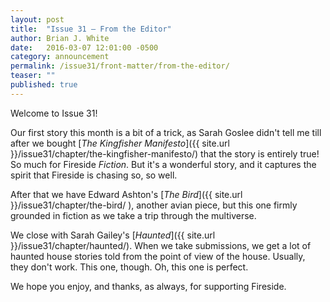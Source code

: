 ```yaml
---
layout: post
title:  "Issue 31 — From the Editor"
author: Brian J. White
date:   2016-03-07 12:01:00 -0500
category: announcement
permalink: /issue31/front-matter/from-the-editor/
teaser: ""
published: true
---
```


Welcome to Issue 31!

Our first story this month is a bit of a trick, as Sarah Goslee didn't tell me till after we bought [_The Kingfisher Manifesto_]({{ site.url }}/issue31/chapter/the-kingfisher-manifesto/) that the story is entirely true! So much for Fireside _Fiction_. But it's a wonderful story, and it captures the spirit that Fireside is chasing so, so well.

After that we have Edward Ashton's [_The Bird_]({{ site.url }}/issue31/chapter/the-bird/ ), another avian piece, but this one firmly grounded in fiction as we take a trip through the multiverse.

We close with Sarah Gailey's [_Haunted_]({{ site.url }}/issue31/chapter/haunted/). When we take submissions, we get a lot of haunted house stories told from the point of view of the house. Usually, they don't work. This one, though. Oh, this one is perfect.

We hope you enjoy, and thanks, as always, for supporting Fireside.
